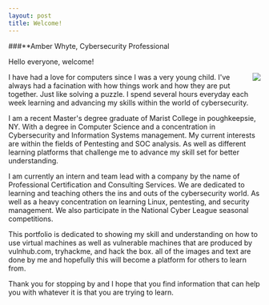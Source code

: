 ```yaml
---
layout: post
title: Welcome!
---
```

###**Amber Whyte, Cybersecurity Professional

Hello everyone, welcome! 

<img align="right" src="doc/subpagelist.png"> I have had a love for computers since I was a very young child. I've always had a facination with how things work and how they are put together. Just like solving a puzzle. I spend several hours everyday each week learning and advancing my skills within the world of cybersecurity. 

I am a recent Master's degree graduate of Marist College in poughkeepsie, NY. With a degree in Computer Science and a concentration in Cybersecurity and Information Systems management. My current interests are within the fields of Pentesting and SOC analysis. As well as different learning platforms that challenge me to advance my skill set for better understanding. 

I am currently an intern and team lead with a company by the name of Professional Certification and Consulting Services. We are dedicated to learning and teaching others the ins and outs of the cybersecurity world. As well as a heavy concentration on learning Linux, pentesting, and security management. We also participate in the National Cyber League seasonal competitions. 

This portfolio is dedicated to showing my skill and understanding on how to use virtual machines as well as vulnerable machines that are produced by vulnhub.com, tryhackme, and hack the box. all of the images and text are done by me and hopefully this will become a platform for others to learn from. 

Thank you for stopping by and I hope that you find information that can help you with whatever it is that you are trying to learn. 
